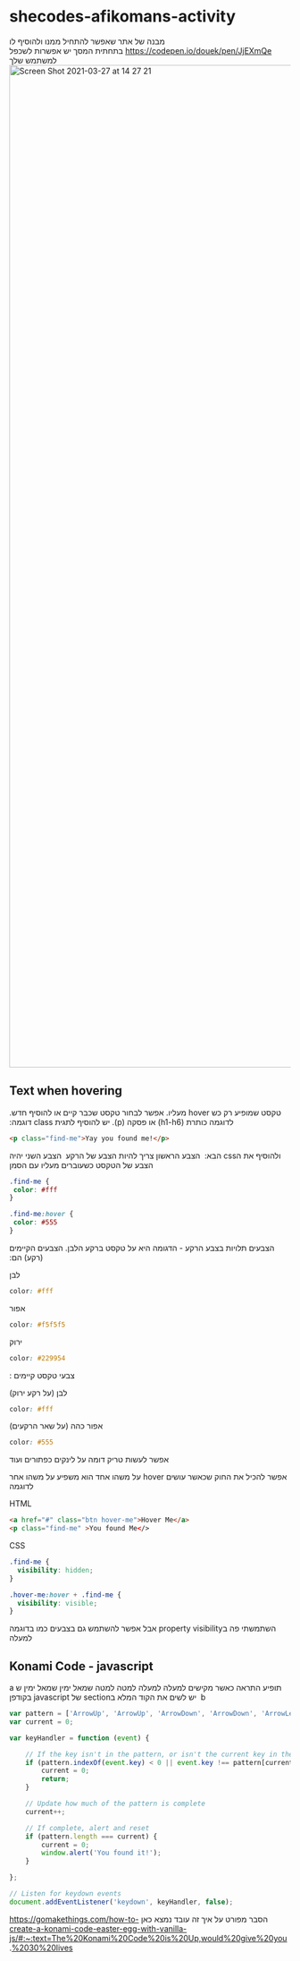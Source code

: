 # shecodes-afikomans-activity
 &#x202b; מבנה של אתר שאפשר להתחיל ממנו ולהוסיף לו
https://codepen.io/douek/pen/JjEXmQe
 &#x202b; בתחתית המסך יש אפשרות לשכפל למשתמש שלך
 <img width="1792" alt="Screen Shot 2021-03-27 at 14 27 21" src="https://user-images.githubusercontent.com/12955333/112719213-d02c3300-8f08-11eb-8ee6-2a73e949e6a8.png">


## Text when hovering
טקסט שמופיע רק כש&#x202b; hover מעליו.
אפשר לבחור טקסט שכבר קיים או להוסיף חדש. לדוגמה כותרת (h1-h6) או פסקה (p).
יש להוסיף לתגית class דוגמה:

```html
<p class="find-me">Yay you found me!</p>
```

ולהוסיף את ה&#x202b;css הבא:
&#x202b; הצבע הראשון צריך להיות הצבע של הרקע
 &#x202b; הצבע השני יהיה הצבע של הטקסט כשעוברים מעליו עם הסמן
 
 ```css
 .find-me {
  color: #fff
}

.find-me:hover {
  color: #555
}
 ```
&#x202b; הצבעים תלויות בצבע הרקע - הדגומה היא על טקסט ברקע הלבן. הצבעים הקיימים (רקע) הם:

&#x202b; לבן
```css
color: #fff
```
&#x202b; אפור
```css
color: #f5f5f5
```
&#x202b; ירוק
```css
color: #229954
```

&#x202b; צבעי טקסט קיימים :

&#x202b; לבן (על רקע ירוק)
```css
color: #fff
```
&#x202b; אפור כהה (על שאר הרקעים)
```css
color: #555
```

&#x202b; אפשר לעשות טריק דומה על לינקים כפתורים ועוד

&#x202b; אפשר להכיל את החוק שכאשר עושים hover על משהו אחד הוא משפיע על משהו אחר לדוגמה

HTML
```html
<a href="#" class="btn hover-me">Hover Me</a>
<p class="find-me" >You found Me</>
```
CSS
```css
.find-me {
  visibility: hidden;
}

.hover-me:hover + .find-me {
  visibility: visible;
}
```

&#x202b; השתמשתי פה בproperty visibility אבל אפשר להשתמש גם בצבעים כמו בדוגמה למעלה


## Konami Code - javascript
&#x202b; תופיע התראה כאשר מקישים למעלה למעלה למטה למטה שמאל ימין שמאל ימין ש a b
&#x202b; יש לשים את הקוד המלא בsection של javascript  בקודפן
```javascript
var pattern = ['ArrowUp', 'ArrowUp', 'ArrowDown', 'ArrowDown', 'ArrowLeft', 'ArrowRight', 'ArrowLeft', 'ArrowRight', 'b', 'a'];
var current = 0;

var keyHandler = function (event) {

	// If the key isn't in the pattern, or isn't the current key in the pattern, reset
	if (pattern.indexOf(event.key) < 0 || event.key !== pattern[current]) {
		current = 0;
		return;
	}

	// Update how much of the pattern is complete
	current++;

	// If complete, alert and reset
	if (pattern.length === current) {
		current = 0;
		window.alert('You found it!');
	}

};

// Listen for keydown events
document.addEventListener('keydown', keyHandler, false);
```
&#x202b; הסבר מפורט על איך זה עובד נמצא כאן
https://gomakethings.com/how-to-create-a-konami-code-easter-egg-with-vanilla-js/#:~:text=The%20Konami%20Code%20is%20Up,would%20give%20you%2030%20lives.
